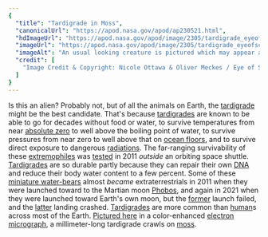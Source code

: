 ```yaml
---
{
  "title": "Tardigrade in Moss",
  "canonicalUrl": "https://apod.nasa.gov/apod/ap230521.html",
  "hdImageUrl": "https://apod.nasa.gov/apod/image/2305/tardigrade_eyeofscience_960.jpg",
  "imageUrl": "https://apod.nasa.gov/apod/image/2305/tardigrade_eyeofscience_960.jpg",
  "imageAlt": "An usual looking creature is pictured which may appear alien but is actually a Earth-dwelling tardigrade. The tardigrade has no apparent eyes, a light brown body, a circular gear-like snout, and claws at the end of its numerous feet. The tardigrade is seen perched on green moss. Please see the explanation for more detailed information.",
  "credit": [
    "Image Credit & Copyright: Nicole Ottawa & Oliver Meckes / Eye of Science / [Science Source Images](http://www.sciencesource.com/)"
  ]
}
---
```


Is this an alien? Probably not, but of all the animals on Earth, the [tardigrade](https://en.wikipedia.org/wiki/Tardigrade) might be the best candidate. That's because [tardigrades](http://www.youtube.com/watch?v=6H0E77TdYnY) are known to be able to go for decades without food or water, to survive temperatures from near [absolute zero](https://en.wikipedia.org/wiki/Absolute_zero) to well above the boiling point of water, to survive pressures from near zero to well above that on [ocean floors](https://en.wikipedia.org/wiki/Seabed), and to survive direct exposure to dangerous [radiations](https://srag.jsc.nasa.gov/SpaceRadiation/What/What.cfm). The far-ranging survivability of these [extremophiles](https://apod.nasa.gov/apod/ap090830.html) was [tested](http://tardigradesinspace.blogspot.com/) in 2011 _outside_ an orbiting space shuttle. [Tardigrades](http://www.youtube.com/watch?v=7W194GQ6fHI) are so durable partly because they can repair their own [DNA](https://apod.nasa.gov/apod/ap120821.html) and reduce their body water content to a few percent. Some of these [miniature water-bears](https://bigthink.com/surprising-science/scientists-finally-figure-out-why-the-water-bear-is-nearly-unstoppable/) almost _became_ extraterrestrials in 2011 when they were launched toward to the Martian moon [Phobos](https://apod.nasa.gov/apod/ap121028.html), and again in 2021 when they were launched toward Earth's own moon, but the [former](https://en.wikipedia.org/wiki/Living_Interplanetary_Flight_Experiment) launch failed, and the [latter](https://en.wikipedia.org/wiki/Beresheet) landing crashed. [Tardigrades](http://serc.carleton.edu/microbelife/topics/tardigrade/index.html) are more common than [human](https://apod.nasa.gov/apod/ap190818.html)s across most of the Earth. [Pictured here](https://www.custom-images.sciencesource.com/science-source-blog/2018/4/30/water-bears-tardigrades-pmr52) in a color-enhanced [electron micrograph](https://en.wikipedia.org/wiki/Electron_micrograph), a millimeter-long tardigrade crawls on [moss](https://en.wikipedia.org/wiki/Moss).

